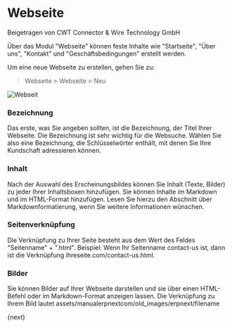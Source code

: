 # Webseite
<span class="text-muted contributed-by">Beigetragen von CWT Connector & Wire Technology GmbH</span>

Über das Modul "Webseite" können feste Inhalte wie "Startseite", "Über uns", "Kontakt" und "Geschäftsbedingungen" erstellt werden.

Um eine neue Webseite zu erstellen, gehen Sie zu:

> Webseite > Webseite > Neu

<img class="screenshot" alt="Webseit" src="{{docs_base_url}}/assets/img/website/web-page.png">

### Bezeichnung

Das erste, was Sie angeben sollten, ist die Bezeichnung, der Titel Ihrer Webseite. Die Bezeichnung ist sehr wichtig für die Websuche. Wählen Sie also eine Bezeichnung, die Schlüsselwörter enthält, mit denen Sie Ihre Kundschaft adressieren können.

### Inhalt

Nach der Auswahl des Erscheinungsbildes können Sie Inhalt (Texte, Bilder) zu jeder Ihrer Inhaltsboxen hinzufügen. Sie können Inhalte im Markdown und im HTML-Format hinzufügen. Lesen Sie hierzu den Abschnitt über Markdownformatierung, wenn Sie weitere Informationen wünschen.

### Seitenverknüpfung

Die Verknüpfung zu Ihrer Seite besteht aus dem Wert des Feldes "Seitenname" + ".html". Beispiel: Wenn Ihr Seitenname contact-us ist, dann ist die Verknüpfung ihreseite.com/contact-us.html.

### Bilder

Sie können Bilder auf Ihrer Webseite darstellen und sie über einen HTML-Befehl oder im Markdown-Format anzeigen lassen. Die Verknüpfung zu Ihrem Bild lautet assets/manualerpnextcom/old_images/erpnext/filename

{next}
